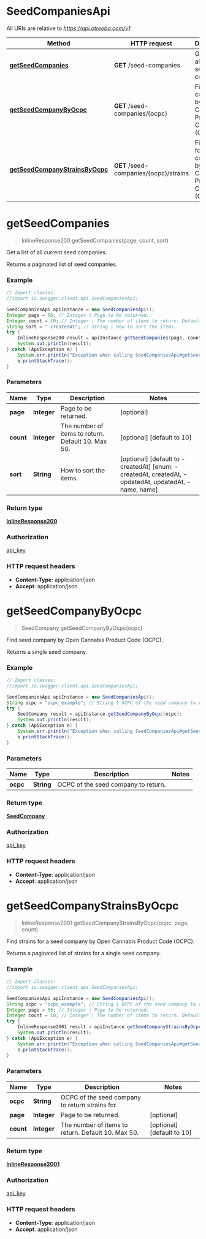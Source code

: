 # SeedCompaniesApi

All URIs are relative to *https://api.otreeba.com/v1*

Method | HTTP request | Description
------------- | ------------- | -------------
[**getSeedCompanies**](SeedCompaniesApi.md#getSeedCompanies) | **GET** /seed-companies | Get a list of all current seed companies.
[**getSeedCompanyByOcpc**](SeedCompaniesApi.md#getSeedCompanyByOcpc) | **GET** /seed-companies/{ocpc} | Find seed company by Open Cannabis Product Code (OCPC).
[**getSeedCompanyStrainsByOcpc**](SeedCompaniesApi.md#getSeedCompanyStrainsByOcpc) | **GET** /seed-companies/{ocpc}/strains | Find strains for a seed company by Open Cannabis Product Code (OCPC).


<a name="getSeedCompanies"></a>
# **getSeedCompanies**
> InlineResponse200 getSeedCompanies(page, count, sort)

Get a list of all current seed companies.

Returns a paginated list of seed companies.

### Example
```java
// Import classes:
//import io.swagger.client.api.SeedCompaniesApi;

SeedCompaniesApi apiInstance = new SeedCompaniesApi();
Integer page = 56; // Integer | Page to be returned.
Integer count = 10; // Integer | The number of items to return. Default 10. Max 50.
String sort = "-createdAt"; // String | How to sort the items.
try {
    InlineResponse200 result = apiInstance.getSeedCompanies(page, count, sort);
    System.out.println(result);
} catch (ApiException e) {
    System.err.println("Exception when calling SeedCompaniesApi#getSeedCompanies");
    e.printStackTrace();
}
```

### Parameters

Name | Type | Description  | Notes
------------- | ------------- | ------------- | -------------
 **page** | **Integer**| Page to be returned. | [optional]
 **count** | **Integer**| The number of items to return. Default 10. Max 50. | [optional] [default to 10]
 **sort** | **String**| How to sort the items. | [optional] [default to -createdAt] [enum: -createdAt, createdAt, -updatedAt, updatedAt, -name, name]

### Return type

[**InlineResponse200**](InlineResponse200.md)

### Authorization

[api_key](../README.md#api_key)

### HTTP request headers

 - **Content-Type**: application/json
 - **Accept**: application/json

<a name="getSeedCompanyByOcpc"></a>
# **getSeedCompanyByOcpc**
> SeedCompany getSeedCompanyByOcpc(ocpc)

Find seed company by Open Cannabis Product Code (OCPC).

Returns a single seed company.

### Example
```java
// Import classes:
//import io.swagger.client.api.SeedCompaniesApi;

SeedCompaniesApi apiInstance = new SeedCompaniesApi();
String ocpc = "ocpc_example"; // String | OCPC of the seed company to return.
try {
    SeedCompany result = apiInstance.getSeedCompanyByOcpc(ocpc);
    System.out.println(result);
} catch (ApiException e) {
    System.err.println("Exception when calling SeedCompaniesApi#getSeedCompanyByOcpc");
    e.printStackTrace();
}
```

### Parameters

Name | Type | Description  | Notes
------------- | ------------- | ------------- | -------------
 **ocpc** | **String**| OCPC of the seed company to return. |

### Return type

[**SeedCompany**](SeedCompany.md)

### Authorization

[api_key](../README.md#api_key)

### HTTP request headers

 - **Content-Type**: application/json
 - **Accept**: application/json

<a name="getSeedCompanyStrainsByOcpc"></a>
# **getSeedCompanyStrainsByOcpc**
> InlineResponse2001 getSeedCompanyStrainsByOcpc(ocpc, page, count)

Find strains for a seed company by Open Cannabis Product Code (OCPC).

Returns a paginated list of strains for a single seed company.

### Example
```java
// Import classes:
//import io.swagger.client.api.SeedCompaniesApi;

SeedCompaniesApi apiInstance = new SeedCompaniesApi();
String ocpc = "ocpc_example"; // String | OCPC of the seed company to return strains for.
Integer page = 56; // Integer | Page to be returned.
Integer count = 10; // Integer | The number of items to return. Default 10. Max 50.
try {
    InlineResponse2001 result = apiInstance.getSeedCompanyStrainsByOcpc(ocpc, page, count);
    System.out.println(result);
} catch (ApiException e) {
    System.err.println("Exception when calling SeedCompaniesApi#getSeedCompanyStrainsByOcpc");
    e.printStackTrace();
}
```

### Parameters

Name | Type | Description  | Notes
------------- | ------------- | ------------- | -------------
 **ocpc** | **String**| OCPC of the seed company to return strains for. |
 **page** | **Integer**| Page to be returned. | [optional]
 **count** | **Integer**| The number of items to return. Default 10. Max 50. | [optional] [default to 10]

### Return type

[**InlineResponse2001**](InlineResponse2001.md)

### Authorization

[api_key](../README.md#api_key)

### HTTP request headers

 - **Content-Type**: application/json
 - **Accept**: application/json

